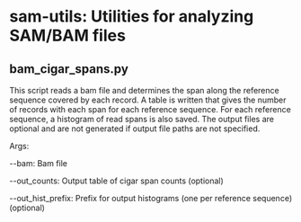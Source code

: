 # sam-utils: Utilities for analyzing SAM/BAM files

## bam_cigar_spans.py

This script reads a bam file and determines the span along the reference sequence covered by each record. A table is written that gives the number of records with each span for each reference sequence. For each reference sequence, a histogram of read spans is also saved. The output files are optional and are not generated if output file paths are not specified.

Args:

--bam: Bam file

--out_counts: Output table of cigar span counts (optional)

--out_hist_prefix: Prefix for output histograms (one per reference sequence) (optional)
